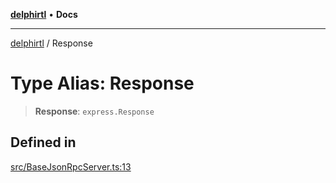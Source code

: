 [**delphirtl**](../README.md) • **Docs**

***

[delphirtl](../globals.md) / Response

# Type Alias: Response

> **Response**: `express.Response`

## Defined in

[src/BaseJsonRpcServer.ts:13](https://github.com/chuacw/delphirtl/blob/9d3905248e31f9e407f7d93f22a1ad9ed76c2b79/src/BaseJsonRpcServer.ts#L13)
